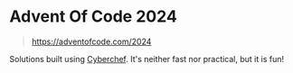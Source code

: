 # Advent Of Code 2024

> https://adventofcode.com/2024

Solutions built using [Cyberchef](https://gchq.github.io/CyberChef/). It's neither fast nor practical, but it is fun!
